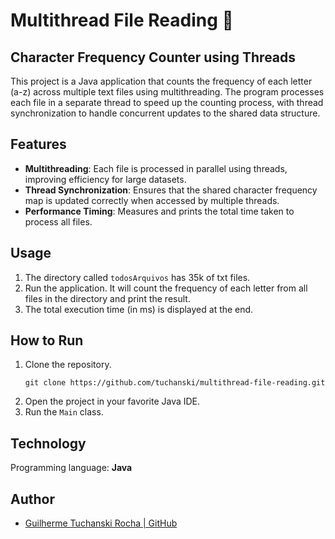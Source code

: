 # Multithread File Reading 🧵

## Character Frequency Counter using Threads

This project is a Java application that counts the frequency of each letter (a-z) across multiple text files using multithreading. The program processes each file in a separate thread to speed up the counting process, with thread synchronization to handle concurrent updates to the shared data structure.

## Features

- **Multithreading**: Each file is processed in parallel using threads, improving efficiency for large datasets.
- **Thread Synchronization**: Ensures that the shared character frequency map is updated correctly when accessed by multiple threads.
- **Performance Timing**: Measures and prints the total time taken to process all files.

## Usage

1. The directory called `todosArquivos` has 35k of txt files.
2. Run the application. It will count the frequency of each letter from all files in the directory and print the result.
3. The total execution time (in ms) is displayed at the end.

## How to Run

1. Clone the repository.
   ```
   git clone https://github.com/tuchanski/multithread-file-reading.git
   ```
2. Open the project in your favorite Java IDE.
3. Run the `Main` class.

## Technology

Programming language: **Java**

## Author

- [Guilherme Tuchanski Rocha | GitHub](https://github.com/tuchanski)

